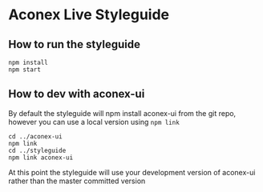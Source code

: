 # Aconex Live Styleguide

## How to run the styleguide

    npm install
    npm start

## How to dev with aconex-ui

By default the styleguide will npm install aconex-ui from the git repo, however you can use a local version using `npm link`

    cd ../aconex-ui
    npm link
    cd ../styleguide
    npm link aconex-ui

At this point the styleguide will use your development version of aconex-ui rather than the master committed version
